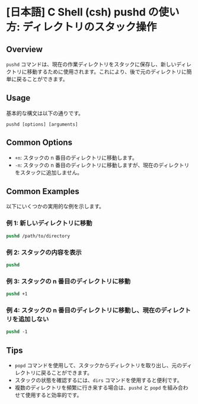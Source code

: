 # [日本語] C Shell (csh) pushd の使い方: ディレクトリのスタック操作

## Overview
`pushd` コマンドは、現在の作業ディレクトリをスタックに保存し、新しいディレクトリに移動するために使用されます。これにより、後で元のディレクトリに簡単に戻ることができます。

## Usage
基本的な構文は以下の通りです。

```
pushd [options] [arguments]
```

## Common Options
- `+n`: スタックの n 番目のディレクトリに移動します。
- `-n`: スタックの n 番目のディレクトリに移動しますが、現在のディレクトリをスタックに追加しません。

## Common Examples
以下にいくつかの実用的な例を示します。

### 例 1: 新しいディレクトリに移動
```csh
pushd /path/to/directory
```

### 例 2: スタックの内容を表示
```csh
pushd
```

### 例 3: スタックの n 番目のディレクトリに移動
```csh
pushd +1
```

### 例 4: スタックの n 番目のディレクトリに移動し、現在のディレクトリを追加しない
```csh
pushd -1
```

## Tips
- `popd` コマンドを使用して、スタックからディレクトリを取り出し、元のディレクトリに戻ることができます。
- スタックの状態を確認するには、`dirs` コマンドを使用すると便利です。
- 複数のディレクトリを頻繁に行き来する場合は、`pushd` と `popd` を組み合わせて使用すると効率的です。